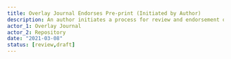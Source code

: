 ```yaml
---
title: Overlay Journal Endorses Pre-print (Initiated by Author)
description: An author initiates a process for review and endorsement of their pre-print by filling in a form on the journal system. The information submitted includes the repository URI of the pre-print, a citeable PID (if available) and a link to the file
actor_1: Overlay Journal
actor_2: Repository
date: "2021-03-08"
status: [review,draft]
---
```


